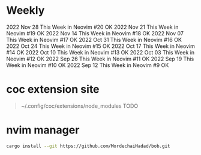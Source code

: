 # Weekly

2022 Nov 28
This Week in Neovim #20 OK
2022 Nov 21
This Week in Neovim #19 OK
2022 Nov 14
This Week in Neovim #18 OK
2022 Nov 07
This Week in Neovim #17 OK
2022 Oct 31
This Week in Neovim #16 OK
2022 Oct 24
This Week in Neovim #15 OK
2022 Oct 17
This Week in Neovim #14 OK
2022 Oct 10
This Week in Neovim #13 OK
2022 Oct 03
This Week in Neovim #12 OK
2022 Sep 26
This Week in Neovim #11 OK
2022 Sep 19
This Week in Neovim #10 OK
2022 Sep 12
This Week in Neovim #9 OK

# coc extension site

> ~/.config/coc/extensions/node_modules
> TODO

# nvim manager

```sh
cargo install --git https://github.com/MordechaiHadad/bob.git
```
